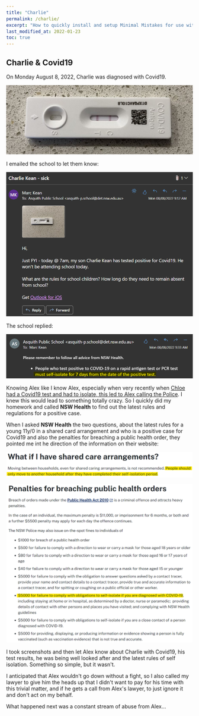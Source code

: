```yaml
---
title: "Charlie"
permalink: /charlie/
excerpt: "How to quickly install and setup Minimal Mistakes for use with GitHub Pages."
last_modified_at: 2022-01-23
toc: true
---
```


[//]: # (margin:top right bottom left)

## Charlie & Covid19

On Monday August 8, 2022, Charlie was diagnosed with Covid19. 

![](../blobs/CharlieCovid19/Charlie%20Covid%20test%20result%202022-08-09%20085806.png)

I emailed the school to let them know:

![](../blobs/CharlieCovid19/email%20to%20school,%20Charlie%20Covid%202022-08-09%20090708.png)

The school replied:

![](../blobs/CharlieCovid19/email%20from%20school%2C%20Charlie%20Covid%202022-08-09%20090708.png)

Knowing Alex like I know Alex, especially when very recently when [Chloe had a Covid19 test and had to isolate, this led to Alex calling the Police](/marcseparation/chloe_covid_test/). I knew this would lead to something totally crazy. So I quickly did my homework and called **NSW Health** to find out the latest rules and regulations for a positive case.

When I asked **NSW Health** the two questions, about the latest rules for a young 11y/0 in a shared card arrangement and who is a positive case for Covid19 and also the penalties for breaching a public health order, they pointed me int he direction of the information on their website:

![](../blobs/CharlieCovid19/shared%20card%20arrangements%202022-08-09%20085134.png)

![](../blobs/CharlieCovid19/breaching%20a%20public%20health%20order%202022-08-09%20085003.png)

I took screenshots and then let Alex know about Charlie with Covid19, his test results, he was being well looked after and the latest rules of self isolation. Something so simple, but it wasn't. 

I anticipated that Alex wouldn't go down without a fight, so I also called my lawyer to give him the heads up that I didn't want to pay for his time with this trivial matter, and if he gets a call from Alex's lawyer, to just ignore it and don't act on my behalf. 

What happened next was a constant stream of abuse from Alex...

